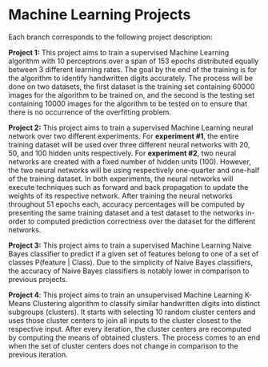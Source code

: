 # Machine Learning Projects

Each branch corresponds to the following project description:

**Project 1:** This project aims to train a supervised Machine Learning algorithm with 10 perceptrons over a span of 153 epochs distributed equally between 3 different learning rates. The goal by the end of the training is for the algorithm to identify handwritten digits accurately. The process will be done on two datasets, the first dataset is the training set containing 60000 images for the algorithm to be trained on, and the second is the testing set containing 10000 images for the algorithm to be tested on to ensure that there is no occurrence of the overfitting problem.

**Project 2:** This project aims to train a supervised Machine Learning neural network over two different
experiments. For **experiment #1**, the entire training dataset will be used over three different neural
networks with 20, 50, and 100 hidden units respectively. For **experiment #2**, two neural networks
are created with a fixed number of hidden units (100). However, the two neural networks will be using respectively one-quarter and one-half of the training dataset. In both experiments, the neural networks
will execute techniques such as forward and back propagation to update the weights of its respective network.
After training the neural networks throughout 51 epochs each, accuracy percentages will be
computed by presenting the same training dataset and a test dataset to the networks in-order to
computed prediction correctness over the dataset for the different networks.

**Project 3:** This project aims to train a supervised Machine Learning Naive Bayes classifier to predict if a given set of features belong to one of a set of classes P(feature | Class). Due to the simplicity of Naive Bayes classifiers, the accuracy of Naive Bayes classifiers is notably lower in comparison to previous projects.

**Project 4**: This project aims to train an unsupervised Machine Learning K-Means Clustering algorithm to classify similar handwritten digits into distinct subgroups (clusters). It starts with selecting 10 random cluster centers and uses those cluster centers to join all inputs to the cluster closest to the respective input. After every iteration, the cluster centers are recomputed by computing the means of obtained clusters. The process comes to an end when the set of cluster centers does not change in comparison to the previous iteration.
